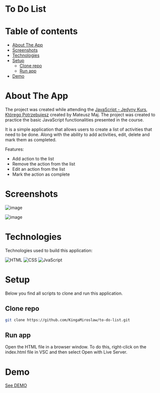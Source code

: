 # To Do List

# Table of contents

- [About The App](#about-the-app)
- [Screenshots](#screenshots)
- [Technologies](#technologies)
- [Setup](#setup)
  - [Clone repo](#clone-repo)
  - [Run app](#run-app)
- [Demo](#demo)

# About The App

The project was created while attending the [JavaScript - Jedyny Kurs, Którego Potrzebujesz](https://www.udemy.com/course/javascript-jedyny-kurs-ktorego-potrzebujesz/) created by Mateusz Maj. The project was created to practice the basic JavaScript functionalities presented in the course.

It is a simple application that allows users to create a list of activities that need to be done. Along with the ability to add activities, edit, delete and mark them as completed.


Features:
- Add action to the list
- Remove the action from the list
- Edit an action from the list
- Mark the action as complete

# Screenshots

![image](https://user-images.githubusercontent.com/106964401/227482194-b070dcf2-bf01-457d-b529-8c8540ee07de.png)

![image](https://user-images.githubusercontent.com/106964401/227482385-ecab550e-e288-4598-827d-a011ba5322dc.png)



# Technologies

Technologies used to build this application:

![HTML](https://img.shields.io/badge/HTML5-E34F26?style=for-the-badge&logo=html5&logoColor=white)
![CSS](https://img.shields.io/badge/CSS3-1572B6?style=for-the-badge&logo=css3&logoColor=white)
![JvaScript](https://img.shields.io/badge/JavaScript-F7DF1E?style=for-the-badge&logo=javascript&logoColor=black)


# Setup

Below you find all scripts to clone and run this application.

## Clone repo

```bash
git clone https://github.com/KingaMiroslaw/to-do-list.git
```

## Run app

Open the HTML file in a browser window. To do this, right-click on the index.html file in VSC and then select Open with Live Server.


# Demo

[See DEMO](https://kingamiroslaw.github.io/to-do-list/)
